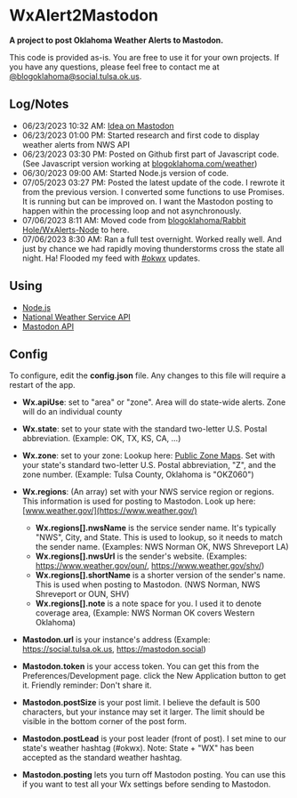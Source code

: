 # WxAlert2Mastodon

**A project to post Oklahoma Weather Alerts to Mastodon.**

This code is provided as-is.  You are free to use it for your own projects.  If you have any questions, please feel free to contact me at [@blogoklahoma@social.tulsa.ok.us](https://social.tulsa.ok.us/@blogoklahoma).  

## Log/Notes
- 06/23/2023 10:32 AM: [Idea on Mastodon](https://social.tulsa.ok.us/@blogoklahoma/110594250928009474)
- 06/23/2023 01:00 PM: Started research and first code to display weather alerts from NWS API
- 06/23/2023 03:30 PM: Posted on Github first part of Javascript code.  (See Javascript version working at [blogoklahoma.com/weather](https://blogoklahoma.com/weather))
- 06/30/2023 09:00 AM: Started Node.js version of code.  
- 07/05/2023 03:27 PM: Posted the latest update of the code. I rewrote it from the previous version. I converted some functions to use Promises. It is running but can be improved on.  I want the Mastodon posting to happen within the processing loop and not asynchronously.
- 07/06/2023 8:11 AM: Moved code from [blogoklahoma/Rabbit Hole/WxAlerts-Node](https://github.com/programwitch/blogoklahoma/tree/main/Rabbit%20Hole%20/WxAlerts-Node) to here.
- 07/06/2023 8:30 AM: Ran a full test overnight.  Worked really well.  And just by chance we had rapidly moving thunderstorms cross the state all night. Ha! Flooded my feed with [#okwx](https://social.tulsa.ok.us/tags/okwx) updates.

## Using

- [Node.js](https://nodejs.org/en)
- [National Weather Service API](https://www.weather.gov/documentation/services-web-api)
- [Mastodon API](https://docs.joinmastodon.org/api/)

## Config
To configure, edit the **config.json** file.  Any changes to this file will require a restart of the app.

- **Wx.apiUse**: set to "area" or "zone".  Area will do state-wide alerts. Zone will do an individual county 
- **Wx.state**: set to your state with the standard two-letter U.S. Postal abbreviation. (Example: OK, TX, KS, CA, ...)
- **Wx.zone**: set to your zone: Lookup here: [Public Zone Maps](https://www.weather.gov/pimar/PubZone).  Set with your state's standard two-letter U.S. Postal abbreviation, "Z", and the zone number. (Example: Tulsa County, Oklahoma is "OKZ060")
- **Wx.regions**: (An array) set with your NWS service region or regions. This information is used for posting to Mastodon.  Look up here: [www.weather.gov/](https://www.weather.gov/)
    - **Wx.regions[].nwsName** is the service sender name. It's typically "NWS", City, and State. This is used to lookup, so it needs to match the sender name. (Examples: NWS Norman OK, NWS Shreveport LA)
    - **Wx.regions[].nwsUrl** is the sender's website. (Examples: https://www.weather.gov/oun/, https://www.weather.gov/shv/)
    - **Wx.regions[].shortName** is a shorter version of the sender's name.  This is used when posting to Mastodon. (NWS Norman, NWS Shreveport or OUN, SHV)
    - **Wx.regions[].note** is a note space for you.  I used it to denote coverage area, (Example: NWS Norman OK covers Western Oklahoma)
 
- **Mastodon.url** is your instance's address (Example: https://social.tulsa.ok.us, https://mastodon.social)
- **Mastodon.token** is your access token.  You can get this from the Preferences/Development page. click the New Application button to get it.  Friendly reminder: Don't share it.
- **Mastodon.postSize** is your post limit.  I believe the default is 500 characters, but your instance may set it larger.  The limit should be visible in the bottom corner of the post form. 
- **Mastodon.postLead** is your post leader (front of post).  I set mine to our state's weather hashtag (#okwx).  Note: State + "WX" has been accepted as the standard weather hashtag.
- **Mastodon.posting** lets you turn off Mastodon posting.  You can use this if you want to test all your Wx settings before sending to Mastodon.

 

